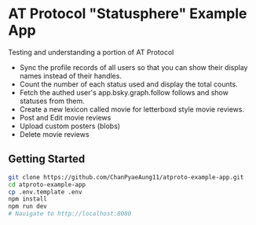 # AT Protocol "Statusphere" Example App

Testing and understanding a portion of AT Protocol

- Sync the profile records of all users so that you can show their display names instead of their handles.
- Count the number of each status used and display the total counts.
- Fetch the authed user's app.bsky.graph.follow follows and show statuses from them.
- Create a new lexicon called movie for letterboxd style movie reviews.
- Post and Edit movie reviews
- Upload custom posters (blobs)
- Delete movie reviews

## Getting Started

```sh
git clone https://github.com/ChanPyaeAung11/atproto-example-app.git
cd atproto-example-app
cp .env.template .env
npm install
npm run dev
# Navigate to http://localhost:8080
```
